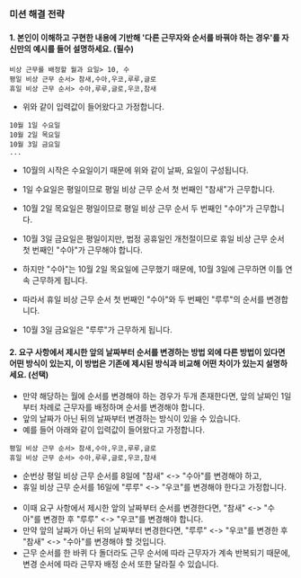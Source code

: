 ### 미션 해결 전략

#### 1. 본인이 이해하고 구현한 내용에 기반해 '다른 근무자와 순서를 바꿔야 하는 경우'를 자신만의 예시를 들어 설명하세요. (필수)
```
비상 근무를 배정할 월과 요일> 10, 수
평일 비상 근무 순서> 참새,수아,우코,루루,글로
휴일 비상 근무 순서> 수아,루루,글로,우코,참새
```

- 위와 같이 입력값이 들어왔다고 가정합니다.
```
10월 1일 수요일
10월 2일 목요일
10월 3일 금요일
...
```
- 10월의 시작은 수요일이기 때문에 위와 같이 날짜, 요일이 구성됩니다.
-  1일 수요일은 평일이므로 평일 비상 근무 순서 첫 번째인 "참새"가 근무합니다.
- 10월 2일 목요일은 평일이므로 평일 비상 근무 순서 두 번째인 "수아"가 근무합니다.

- 10월 3일 금요일은 평일이지만, 법정 공휴일인 개천절이므로 휴일 비상 근무 순서 첫 번째인 "수아"가 근무해야 합니다.
- 하지만 "수아"는 10월 2일 목요일에 근무했기 때문에, 10월 3일에 근무하면 이틀 연속 근무하게 됩니다.
- 따라서 휴일 비상 근무 순서 첫 번째인 "수아"와 두 번째인 "루루"의 순서를 변경합니다.
- 10월 3일 금요일은 "루루"가 근무하게 됩니다.



#### 2. 요구 사항에서 제시한 앞의 날짜부터 순서를 변경하는 방법 외에 다른 방법이 있다면 어떤 방식이 있는지, 이 방법은 기존에 제시된 방식과 비교해 어떤 차이가 있는지 설명하세요. (선택)
- 만약 해당하는 월에 순서를 변경해야 하는 경우가 두개 존재한다면, 앞의 날짜인 1일부터 차례로 근무자를 배정하며 순서를 변경해야 합니다.
- 앞의 날짜가 아닌 뒤의 날짜부터 변경하는 방식이 있을 수 있습니다.
- 예를 들어 아래와 같이 입력값이 들어왔다고 가정합니다.
```
평일 비상 근무 순서> 참새,수아,우코,루루,글로
휴일 비상 근무 순서> 수아,루루,글로,우코,참새
```
- 순번상 평일 비상 근무 순서를 8일에 "참새" <-> "수아"를 변경해야 하고,
- 휴일 비상 근무 순서를 16일에 "루루" <-> "우코"를 변경해야 한다고 가정합니다. <br></br>
- 이때 요구 사항에서 제시한 앞의 날짜부터 순서를 변경한다면, "참새" <-> "수아"를 변경한 후 "루루" <-> "우코"를 변경해야 합니다.
- 만약 앞의 날짜가 아닌 뒤의 날짜부터 변경한다면, "루루" <-> "우코"를 변경한 후 "참새" <-> "수아"를 변경해야 할 것입니다.
- 근무 순서를 한 바퀴 다 돌더라도 근무 순서에 따라 근무자가 계속 반복되기 때문에, 변경 순서에 따라 근무자 배정 순서 또한 달라질 수 있습니다.